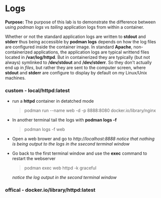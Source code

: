 # Logs

**Purpose:** The purpose of this lab is to demonstrate the difference between using
*podman logs* vs *tailing* application logs from within a container.

Whether or not the standard application logs are written to **stdout** and **stderr**
thus being accessible by __podman logs__ depends on how the log files are configured 
inside the container image. In standard __Apache__, non-containerized
applications, the application logs are typical writtend files located in __/var/log/httpd__.
But in containerized they are typically (but not always) symlinked to __/dev/stdout__
and __/dev/stderr__. So they don't actually end up in *files*, but rather they are sent
to the computer screen, where __stdout__ and __stderr__ are configure to display by
default on my Linux/Unix machines.


### custom - local/httpd:latest
   * run a **httpd** container in detatched mode
        >podman run --name web -d -p 8888:8080 docker.io/library/nginx
   * In another terminal tail the logs with **podman logs -f**
        >podman logs -f web
   * Open a web brower and go to *http://localhost:8888*
        *notice that nothing is being output to the logs in the ssecond terminal window*
   * Go back to the first terminal window and use the **exec** command to restart the webserver
        >podman exec web httpd -k graceful

        *notice the log output in the second terminal window* 

### offical - docker.io/library/httpd:latest